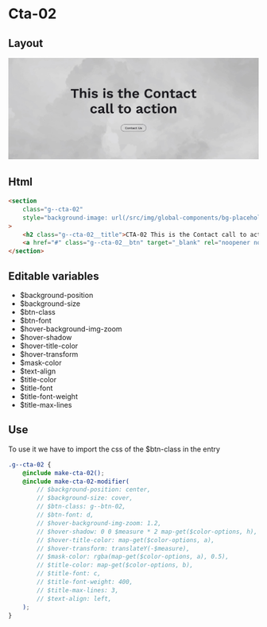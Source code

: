 # Cta-02

## Layout

![alt text][cta-02]

[cta-02]: /src/img/global-components/cta/cta-02.jpg

## Html

```html
<section
    class="g--cta-02"
    style="background-image: url(/src/img/global-components/bg-placeholder.jpg);"
>
    <h2 class="g--cta-02__title">CTA-02 This is the Contact call to action</h2>
    <a href="#" class="g--cta-02__btn" target="_blank" rel="noopener noreferrer">Contact Us</a>
</section>
```

## Editable variables

-   $background-position
-   $background-size
-   $btn-class
-   $btn-font
-   $hover-background-img-zoom
-   $hover-shadow
-   $hover-title-color
-   $hover-transform
-   $mask-color
-   $text-align
-   $title-color
-   $title-font
-   $title-font-weight
-   $title-max-lines

## Use

To use it we have to import the css of the $btn-class in the entry

```scss
.g--cta-02 {
    @include make-cta-02();
    @include make-cta-02-modifier(
        // $background-position: center,
        // $background-size: cover,
        // $btn-class: g--btn-02,
        // $btn-font: d,
        // $hover-background-img-zoom: 1.2,
        // $hover-shadow: 0 0 $measure * 2 map-get($color-options, h),
        // $hover-title-color: map-get($color-options, a),
        // $hover-transform: translateY(-$measure),
        // $mask-color: rgba(map-get($color-options, a), 0.5),
        // $title-color: map-get($color-options, b),
        // $title-font: c,
        // $title-font-weight: 400,
        // $title-max-lines: 3,
        // $text-align: left,
    );
}
```
